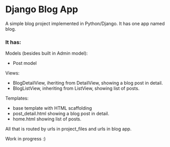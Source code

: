 # Django Blog App

A simple blog project implemented in Python/Django.
It has one app named blog.

### It has:

Models (besides built in Admin model):
- Post model

Views:
- BlogDetailView, iheriting from DetailView, showing a blog post in detail.
- BlogListView, inheriting from ListView, showing list of posts.

Templates:
- base template with HTML scaffolding
- post_detail.html showing a blog post in detail.
- home.html showing list of posts.

All that is routed by urls in project_files and urls in blog app.


Work in progress :)